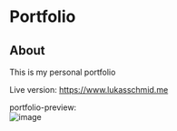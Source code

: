 # Portfolio

## About

This is my personal portfolio

Live version: https://www.lukasschmid.me

portfolio-preview:  
![image](https://user-images.githubusercontent.com/70095024/119463549-27e8ee00-bd42-11eb-98dc-e2af6fe09061.png)
